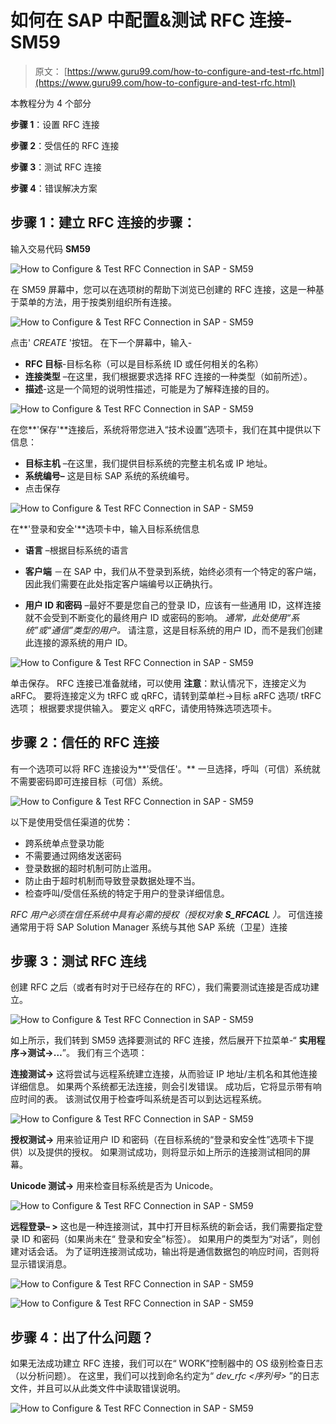 # 如何在 SAP 中配置&测试 RFC 连接-SM59

> 原文： [https://www.guru99.com/how-to-configure-and-test-rfc.html](https://www.guru99.com/how-to-configure-and-test-rfc.html)

本教程分为 4 个部分

**步骤 1**：设置 RFC 连接

**步骤 2**：受信任的 RFC 连接

**步骤 3**：测试 RFC 连接

**步骤 4**：错误解决方案

## 步骤 1：建立 RFC 连接的步骤：

输入交易代码 **SM59**

![How to Configure & Test RFC Connection in SAP - SM59](img/b7b51075fdc248a9684b24064b7aee5e.png "How to Configure and Test RFC.") 

在 SM59 屏幕中，您可以在选项树的帮助下浏览已创建的 RFC 连接，这是一种基于菜单的方法，用于按类别组织所有连接。

![How to Configure & Test RFC Connection in SAP - SM59](img/f4cbeab72c005deea77a8a69b90620d5.png "How to Configure and Test RFC.") 

点击' *CREATE* '按钮。 在下一个屏幕中，输入-

*   **RFC 目标**-目标名称（可以是目标系统 ID 或任何相关的名称）
*   **连接类型** –在这里，我们根据要求选择 RFC 连接的一种类型（如前所述）。
*   **描述**-这是一个简短的说明性描述，可能是为了解释连接的目的。

![How to Configure & Test RFC Connection in SAP - SM59](img/f8f02fd215b5abc99bf9ac9c15eda73d.png "How to Configure and Test RFC.") 

在您**'保存'**连接后，系统将带您进入“技术设置”选项卡，我们在其中提供以下信息：

*   **目标主机** –在这里，我们提供目标系统的完整主机名或 IP 地址。
*   **系统编号–** 这是目标 SAP 系统的系统编号。
*   点击保存

![How to Configure & Test RFC Connection in SAP - SM59](img/6c77c362b5bb9aa26d038341db116911.png "How to Configure and Test RFC.") 

在**'登录和安全'**选项卡中，输入目标系统信息

*   **语言** –根据目标系统的语言

*   **客户端** －在 SAP 中，我们从不登录到系统，始终必须有一个特定的客户端，因此我们需要在此处指定客户端编号以正确执行。

*   **用户 ID 和密码** –最好不要是您自己的登录 ID，应该有一些通用 ID，这样连接就不会受到不断变化的最终用户 ID 或密码的影响。 *通常，此处使用“系统”或“通信”类型的用户。* 请注意，这是目标系统的用户 ID，而不是我们创建此连接的源系统的用户 ID。

![How to Configure & Test RFC Connection in SAP - SM59](img/f3d5758fee490a99d3e722df76944031.png "How to Configure and Test RFC.") 

单击保存。 RFC 连接已准备就绪，可以使用
**注意**：默认情况下，连接定义为 aRFC。 要将连接定义为 tRFC 或 qRFC，请转到菜单栏->目标 aRFC 选项/ tRFC 选项； 根据要求提供输入。 要定义 qRFC，请使用特殊选项选项卡。

## 步骤 2：信任的 RFC 连接

有一个选项可以将 RFC 连接设为**'受信任'。** 一旦选择，呼叫（可信）系统就不需要密码即可连接目标（可信）系统。

![How to Configure & Test RFC Connection in SAP - SM59](img/fe692c6ba60b19283713edd9a58314e8.png "How to Configure and Test RFC.") 

以下是使用受信任渠道的优势：

*   跨系统单点登录功能
*   不需要通过网络发送密码
*   登录数据的超时机制可防止滥用。
*   防止由于超时机制而导致登录数据处理不当。
*   检查呼叫/受信任系统的特定于用户的登录详细信息。

*RFC 用户必须在信任系统中具有必需的授权（授权对象 **S_RFCACL** ）。* 可信连接通常用于将 SAP Solution Manager 系统与其他 SAP 系统（卫星）连接

## 步骤 3：测试 RFC 连线

创建 RFC 之后（或者有时对于已经存在的 RFC），我们需要测试连接是否成功建立。

![How to Configure & Test RFC Connection in SAP - SM59](img/78ca00259f580c8f801d142138bc660d.png "How to Configure and Test RFC.") 

如上所示，我们转到 SM59 选择要测试的 RFC 连接，然后展开下拉菜单-“ **实用程序->测试->…**”。 我们有三个选项：

**连接测试->** 这将尝试与远程系统建立连接，从而验证 IP 地址/主机名和其他连接详细信息。 如果两个系统都无法连接，则会引发错误。 成功后，它将显示带有响应时间的表。 该测试仅用于检查呼叫系统是否可以到达远程系统。

![How to Configure & Test RFC Connection in SAP - SM59](img/17ed01a2fccde0e677d9f548c4dff9a3.png "How to Configure and Test RFC.")

**授权测试->** 用来验证用户 ID 和密码（在目标系统的“登录和安全性”选项卡下提供）以及提供的授权。 如果测试成功，则将显示如上所示的连接测试相同的屏幕。

**Unicode 测试->** 用来检查目标系统是否为 Unicode。

![How to Configure & Test RFC Connection in SAP - SM59](img/ff565c9424e4426e181dbb480926edd3.png "How to Configure and Test RFC.") 

**远程登录– >** 这也是一种连接测试，其中打开目标系统的新会话，我们需要指定登录 ID 和密码（如果尚未在“ 登录和安全”标签）。 如果用户的类型为“对话”，则创建对话会话。 为了证明连接测试成功，输出将是通信数据包的响应时间，否则将显示错误消息。

![How to Configure & Test RFC Connection in SAP - SM59](img/c1ec84309cb0df45882843d1850dca65.png "How to Configure and Test RFC.") 

![How to Configure & Test RFC Connection in SAP - SM59](img/6143cea85574450e7c6d9239e354117f.png "How to Configure and Test RFC.") 

## 步骤 4：出了什么问题？

如果无法成功建立 RFC 连接，我们可以在“ WORK”控制器中的 OS 级别检查日志（以分析问题）。 在这里，我们可以找到命名约定为“ *dev_rfc <序列号>* ”的日志文件，并且可以从此类文件中读取错误说明。

![How to Configure & Test RFC Connection in SAP - SM59](img/9a5124b0f86f956431f182ebca27bece.png "How to Configure and Test RFC.")